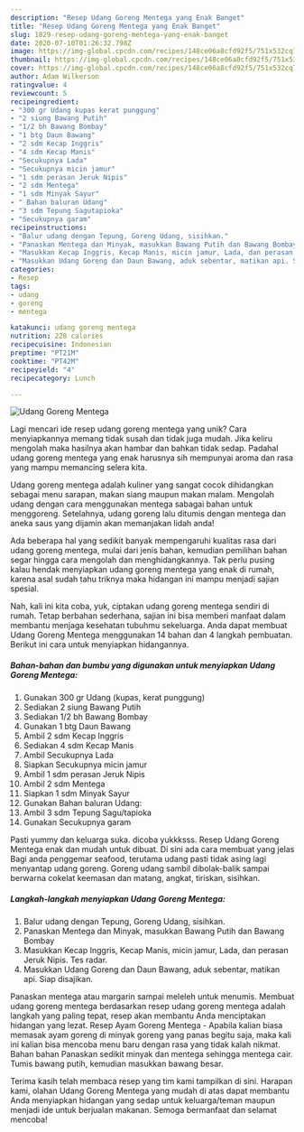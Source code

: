 ```yaml
---
description: "Resep Udang Goreng Mentega yang Enak Banget"
title: "Resep Udang Goreng Mentega yang Enak Banget"
slug: 1829-resep-udang-goreng-mentega-yang-enak-banget
date: 2020-07-10T01:26:32.798Z
image: https://img-global.cpcdn.com/recipes/148ce06a8cfd92f5/751x532cq70/udang-goreng-mentega-foto-resep-utama.jpg
thumbnail: https://img-global.cpcdn.com/recipes/148ce06a8cfd92f5/751x532cq70/udang-goreng-mentega-foto-resep-utama.jpg
cover: https://img-global.cpcdn.com/recipes/148ce06a8cfd92f5/751x532cq70/udang-goreng-mentega-foto-resep-utama.jpg
author: Adam Wilkerson
ratingvalue: 4
reviewcount: 5
recipeingredient:
- "300 gr Udang kupas kerat punggung"
- "2 siung Bawang Putih"
- "1/2 bh Bawang Bombay"
- "1 btg Daun Bawang"
- "2 sdm Kecap Inggris"
- "4 sdm Kecap Manis"
- "Secukupnya Lada"
- "Secukupnya micin jamur"
- "1 sdm perasan Jeruk Nipis"
- "2 sdm Mentega"
- "1 sdm Minyak Sayur"
- " Bahan baluran Udang"
- "3 sdm Tepung Sagutapioka"
- "Secukupnya garam"
recipeinstructions:
- "Balur udang dengan Tepung, Goreng Udang, sisihkan."
- "Panaskan Mentega dan Minyak, masukkan Bawang Putih dan Bawang Bombay"
- "Masukkan Kecap Inggris, Kecap Manis, micin jamur, Lada, dan perasan Jeruk Nipis. Tes radar."
- "Masukkan Udang Goreng dan Daun Bawang, aduk sebentar, matikan api. Siap disajikan."
categories:
- Resep
tags:
- udang
- goreng
- mentega

katakunci: udang goreng mentega 
nutrition: 228 calories
recipecuisine: Indonesian
preptime: "PT21M"
cooktime: "PT42M"
recipeyield: "4"
recipecategory: Lunch

---
```



![Udang Goreng Mentega](https://img-global.cpcdn.com/recipes/148ce06a8cfd92f5/751x532cq70/udang-goreng-mentega-foto-resep-utama.jpg)

Lagi mencari ide resep udang goreng mentega yang unik? Cara menyiapkannya memang tidak susah dan tidak juga mudah. Jika keliru mengolah maka hasilnya akan hambar dan bahkan tidak sedap. Padahal udang goreng mentega yang enak harusnya sih mempunyai aroma dan rasa yang mampu memancing selera kita.

Udang goreng mentega adalah kuliner yang sangat cocok dihidangkan sebagai menu sarapan, makan siang maupun makan malam. Mengolah udang dengan cara menggunakan mentega sabagai bahan untuk menggoreng. Setelahnya, udang goreng lalu ditumis dengan mentega dan aneka saus yang dijamin akan memanjakan lidah anda!

Ada beberapa hal yang sedikit banyak mempengaruhi kualitas rasa dari udang goreng mentega, mulai dari jenis bahan, kemudian pemilihan bahan segar hingga cara mengolah dan menghidangkannya. Tak perlu pusing kalau hendak menyiapkan udang goreng mentega yang enak di rumah, karena asal sudah tahu triknya maka hidangan ini mampu menjadi sajian spesial.


Nah, kali ini kita coba, yuk, ciptakan udang goreng mentega sendiri di rumah. Tetap berbahan sederhana, sajian ini bisa memberi manfaat dalam membantu menjaga kesehatan tubuhmu sekeluarga. Anda dapat membuat Udang Goreng Mentega menggunakan 14 bahan dan 4 langkah pembuatan. Berikut ini cara untuk menyiapkan hidangannya.

<!--inarticleads1-->

##### Bahan-bahan dan bumbu yang digunakan untuk menyiapkan Udang Goreng Mentega:

1. Gunakan 300 gr Udang (kupas, kerat punggung)
1. Sediakan 2 siung Bawang Putih
1. Sediakan 1/2 bh Bawang Bombay
1. Gunakan 1 btg Daun Bawang
1. Ambil 2 sdm Kecap Inggris
1. Sediakan 4 sdm Kecap Manis
1. Ambil Secukupnya Lada
1. Siapkan Secukupnya micin jamur
1. Ambil 1 sdm perasan Jeruk Nipis
1. Ambil 2 sdm Mentega
1. Siapkan 1 sdm Minyak Sayur
1. Gunakan  Bahan baluran Udang:
1. Ambil 3 sdm Tepung Sagu/tapioka
1. Gunakan Secukupnya garam


Pasti yummy dan keluarga suka. dicoba yukkksss. Resep Udang Goreng Mentega enak dan mudah untuk dibuat. Di sini ada cara membuat yang jelas Bagi anda penggemar seafood, terutama udang pasti tidak asing lagi menyantap udang goreng. Goreng udang sambil dibolak-balik sampai berwarna cokelat keemasan dan matang, angkat, tiriskan, sisihkan. 

<!--inarticleads2-->

##### Langkah-langkah menyiapkan Udang Goreng Mentega:

1. Balur udang dengan Tepung, Goreng Udang, sisihkan.
1. Panaskan Mentega dan Minyak, masukkan Bawang Putih dan Bawang Bombay
1. Masukkan Kecap Inggris, Kecap Manis, micin jamur, Lada, dan perasan Jeruk Nipis. Tes radar.
1. Masukkan Udang Goreng dan Daun Bawang, aduk sebentar, matikan api. Siap disajikan.


Panaskan mentega atau margarin sampai meleleh untuk menumis. Membuat udang goreng mentega berdasarkan resep udang goreng mentega adalah langkah yang paling tepat, resep akan membantu Anda menciptakan hidangan yang lezat. Resep Ayam Goreng Mentega - Apabila kalian biasa memasak ayam goreng di minyak goreng yang panas begitu saja, maka kali ini kalian bisa mencoba menu baru dengan rasa yang tidak kalah nikmat. Bahan bahan Panaskan sedikit minyak dan mentega sehingga mentega cair. Tumis bawang putih, kemudian masukkan bawang besar. 

Terima kasih telah membaca resep yang tim kami tampilkan di sini. Harapan kami, olahan Udang Goreng Mentega yang mudah di atas dapat membantu Anda menyiapkan hidangan yang sedap untuk keluarga/teman maupun menjadi ide untuk berjualan makanan. Semoga bermanfaat dan selamat mencoba!
